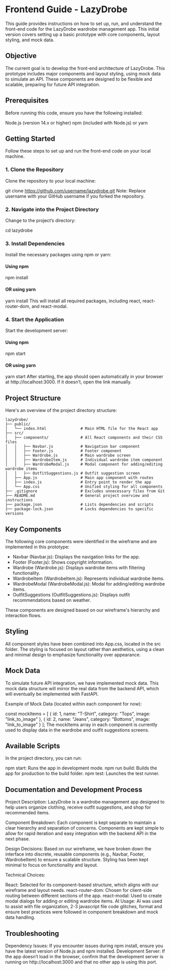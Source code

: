 # Frontend Guide - LazyDrobe
This guide provides instructions on how to set up, run, and understand the front-end code for the LazyDrobe wardrobe management app. This initial version covers setting up a basic prototype with core components, layout styling, and mock data.

## Objective
The current goal is to develop the front-end architecture of LazyDrobe. This prototype includes major components and layout styling, using mock data to simulate an API. These components are designed to be flexible and scalable, preparing for future API integration.

## Prerequisites
Before running this code, ensure you have the following installed:

Node.js (version 14.x or higher)
npm (included with Node.js) or yarn

## Getting Started
Follow these steps to set up and run the front-end code on your local machine.

### 1. Clone the Repository
Clone the repository to your local machine:

git clone https://github.com/username/lazydrobe.git
Note: Replace username with your GitHub username if you forked the repository.

### 2. Navigate into the Project Directory
Change to the project’s directory:

cd lazydrobe
### 3. Install Dependencies
Install the necessary packages using npm or yarn:


#### Using npm
npm install

#### OR using yarn
yarn install
This will install all required packages, including react, react-router-dom, and react-modal.

### 4. Start the Application
Start the development server:

#### Using npm
npm start

#### OR using yarn
yarn start
After starting, the app should open automatically in your browser at http://localhost:3000. If it doesn’t, open the link manually.

## Project Structure
Here's an overview of the project directory structure:

```
lazydrobe/
├── public/
│   └── index.html               # Main HTML file for the React app
├── src/
│   ├── components/              # All React components and their CSS files
│   │   ├── Navbar.js            # Navigation bar component
│   │   ├── Footer.js            # Footer component
│   │   ├── Wardrobe.js          # Main wardrobe screen
│   │   ├── WardrobeItem.js      # Individual wardrobe item component
│   │   ├── WardrobeModal.js     # Modal component for adding/editing wardrobe items
│   │   ├── OutfitSuggestions.js # Outfit suggestion screen
│   ├── App.js                   # Main app component with routes
│   ├── index.js                 # Entry point to render the app
│   └── App.css                  # Unified styling for all components
├── .gitignore                   # Excludes unnecessary files from Git
├── README.md                    # General project overview and instructions
├── package.json                 # Lists dependencies and scripts
├── package-lock.json            # Locks dependencies to specific versions
```
## Key Components
The following core components were identified in the wireframe and are implemented in this prototype:

 - Navbar (Navbar.js): Displays the navigation links for the app.  
 - Footer (Footer.js): Shows copyright information.  
 - Wardrobe (Wardrobe.js): Displays wardrobe items with filtering functionality.  
 - WardrobeItem (WardrobeItem.js): Represents individual wardrobe items.  
 - WardrobeModal (WardrobeModal.js): Modal for adding/editing wardrobe items.  
 - OutfitSuggestions (OutfitSuggestions.js): Displays outfit recommendations based on weather.  

These components are designed based on our wireframe's hierarchy and interaction flows.  

## Styling
All component styles have been combined into App.css, located in the src folder. The styling is focused on layout rather than aesthetics, using a clean and minimal design to emphasize functionality over appearance.

## Mock Data
To simulate future API integration, we have implemented mock data. This mock data structure will mirror the real data from the backend API, which will eventually be implemented with FastAPI.

Example of Mock Data (located within each component for now):


const mockItems = [
  { id: 1, name: "T-Shirt", category: "Tops", image: "link_to_image" },
  { id: 2, name: "Jeans", category: "Bottoms", image: "link_to_image" }
];
The mockItems array in each component is currently used to display data in the wardrobe and outfit suggestions screens.

## Available Scripts
In the project directory, you can run:

npm start: Runs the app in development mode.
npm run build: Builds the app for production to the build folder.
npm test: Launches the test runner.

## Documentation and Development Process
Project Description: LazyDrobe is a wardrobe management app designed to help users organize clothing, receive outfit suggestions, and shop for recommended items.

Component Breakdown: Each component is kept separate to maintain a clear hierarchy and separation of concerns. Components are kept simple to allow for rapid iteration and easy integration with the backend API in the next phase.

Design Decisions: Based on our wireframe, we have broken down the interface into discrete, reusable components (e.g., Navbar, Footer, WardrobeItem) to ensure a scalable structure. Styling has been kept minimal to focus on functionality and layout.

Technical Choices:

React: Selected for its component-based structure, which aligns with our wireframe and layout needs.
react-router-dom: Chosen for client-side routing between different sections of the app.
react-modal: Used to create modal dialogs for adding or editing wardrobe items.
AI Usage: AI was used to assist with file organization, 2-3 javascript file code glitches, format and ensure best practices were followed in component breakdown and mock data handling.

## Troubleshooting
Dependency Issues: If you encounter issues during npm install, ensure you have the latest version of Node.js and npm installed.
Development Server: If the app doesn’t load in the browser, confirm that the development server is running on http://localhost:3000 and that no other app is using this port.
